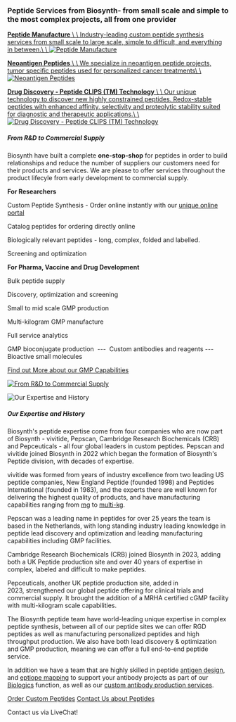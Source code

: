 ### Peptide Services from Biosynth- from small scale and simple to the most complex projects, all from one provider

[**Peptide Manufacture** \\
\\
Industry-leading custom peptide synthesis services from small scale to large scale, simple to difficult, and everything in between.\\
\\
![Peptide Manufacture](https://www.biosynth.com/uploads/Division%20Pages/bluevials%20copy.jpg)](https://www.biosynth.com/peptides/peptide-manufacturing)

[**Neoantigen Peptides** \\
\\
We specialize in neoantigen peptide projects, tumor specific peptides used for personalized cancer treatments\\
\\
![Neoantigen Peptides](https://www.biosynth.com/uploads/Division%20Pages/Untitled%20design%20(13).png)](https://www.biosynth.com/peptides/neoantigen-peptides)

[**Drug Discovery - Peptide CLIPS (TM) Technology** \\
\\
Our unique technology to discover new highly constrained peptides. Redox-stable peptides with enhanced affinity, selectivity and proteolytic stability suited for diagnostic and therapeutic applications.\\
\\
![Drug Discovery - Peptide CLIPS (TM) Technology](https://www.biosynth.com/uploads/Division%20Pages/womenvialblue.jpg)](https://www.biosynth.com/peptides/clips-technology)

##### From R&D to Commercial Supply

Biosynth have built a complete **one-stop-shop** for peptides in order to build relationships and reduce the number of suppliers our customers need for their products and services. We are please to offer services throughout the product lifecyle from early development to commercial supply.

**For Researchers**

Custom Peptide Synthesis - Order online instantly with our [unique online portal](https://www.biosynth.com/peptide-quote)

Catalog peptides for ordering directly online

Biologically relevant peptides - long, complex, folded and labelled.

Screening and optimization

**For Pharma, Vaccine and Drug Development**

Bulk peptide supply

Discovery, optimization and screening

Small to mid scale GMP production

Multi-kilogram GMP manufacture

Full service analytics

GMP bioconjugate production  ---  Custom antibodies and reagents --- Bioactive small molecules

[Find out More about our GMP Capabilities](https://www.biosynth.com/peptides/gmp-peptides)

[![From R&D to Commercial Supply](https://www.biosynth.com/uploads/Division%20Pages/Peptide%20homepage.png)](https://www.biosynth.com/peptides/gmp-peptides)

![Our Expertise and History](https://www.biosynth.com/uploads/Division%20Pages/peptide%20sites%20and%20brands.png)

##### Our Expertise and History

Biosynth's peptide expertise come from four companies who are now part of Biosynth - vivitide, Pepscan, Cambridge Research Biochemicals (CRB) and Pepceuticals - all four global leaders in custom peptides. Pepscan and vivitide joined Biosynth in 2022 which began the formation of Biosynth's Peptide division, with decades of expertise.

vivitide was formed from years of industry excellence from two leading US peptide companies, New England Peptide (founded 1998) and Peptides International (founded in 1983), and the experts there are well known for delivering the highest quality of products, and have manufacturing capabilities ranging from [mg](https://www.biosynth.com/peptides/custom-peptides) to [multi-kg](https://www.biosynth.com/peptides/peptide-manufacturing/multikilogram-large-scale).

Pepscan was a leading name in peptides for over 25 years the team is based in the Netherlands, with long standing industry leading knowledge in peptide lead discovery and optimization and leading manufacturing capabilities including GMP facilities.

Cambridge Research Biochemicals (CRB) joined Biosynth in 2023, adding both a UK Peptide production site and over 40 years of expertise in complex, labeled and difficult to make peptides.

Pepceuticals, another UK peptide production site, added in 2023, strengthened our global peptide offering for clinical trials and commercial supply. It brought the addition of a MRHA certified cGMP facility with multi-kilogram scale capabilities.

The Biosynth peptide team have world-leading unique expertise in complex peptide synthesis, between all of our peptide sites we can offer RGD peptides as well as manufacturing personalized peptides and high throughput production. We also have both lead discovery & optimization and GMP production, meaning we can offer a full end-to-end peptide service.

In addition we have a team that are highly skilled in peptide [antigen design](https://www.biosynth.com/biologics/custom-antibodies#phil), and [eptiope mapping](https://www.biosynth.com/biologics/epitope-mapping) to support your antibody projects as part of our [Biologics](https://www.biosynth.com/biologics) function, as well as our [custom antibody production services](https://www.biosynth.com/biologics/custom-antibodies).

[Order Custom Peptides](https://www.biosynth.com/peptide-quote) [Contact Us about Peptides](https://www.biosynth.com/contact-us/pharma-services/peptide-development-manufacturing-services)

Contact us via LiveChat!